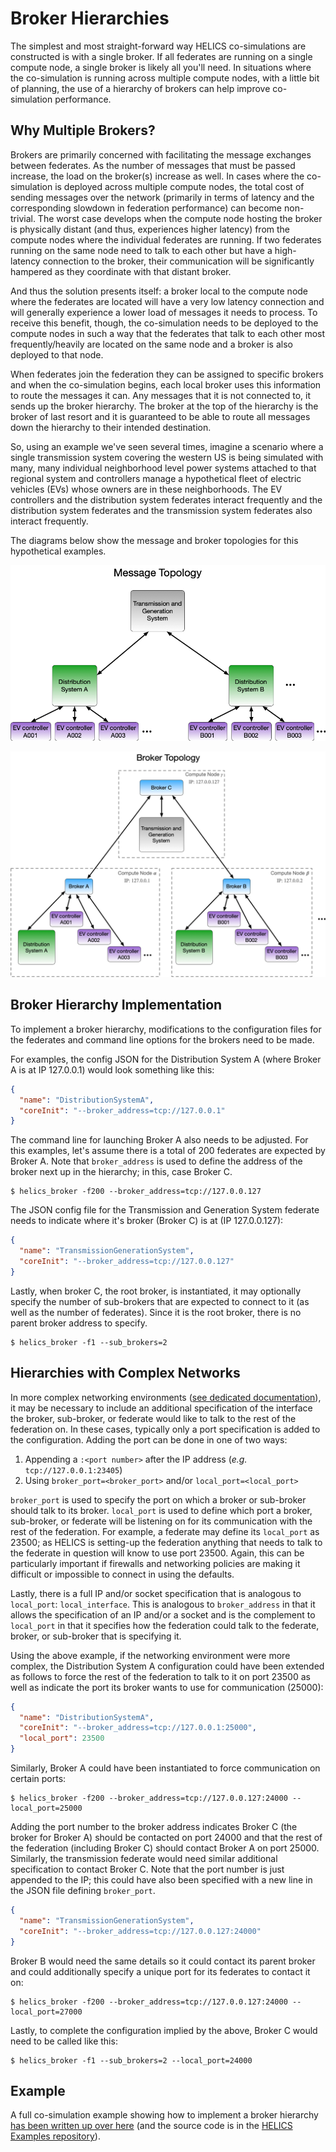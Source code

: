 # Broker Hierarchies

The simplest and most straight-forward way HELICS co-simulations are constructed is with a single broker. If all federates are running on a single compute node, a single broker is likely all you'll need. In situations where the co-simulation is running across multiple compute nodes, with a little bit of planning, the use of a hierarchy of brokers can help improve co-simulation performance.

## Why Multiple Brokers?

Brokers are primarily concerned with facilitating the message exchanges between federates. As the number of messages that must be passed increase, the load on the broker(s) increase as well. In cases where the co-simulation is deployed across multiple compute nodes, the total cost of sending messages over the network (primarily in terms of latency and the corresponding slowdown in federation performance) can become non-trivial. The worst case develops when the compute node hosting the broker is physically distant (and thus, experiences higher latency) from the compute nodes where the individual federates are running. If two federates running on the same node need to talk to each other but have a high-latency connection to the broker, their communication will be significantly hampered as they coordinate with that distant broker.

And thus the solution presents itself: a broker local to the compute node where the federates are located will have a very low latency connection and will generally experience a lower load of messages it needs to process. To receive this benefit, though, the co-simulation needs to be deployed to the compute nodes in such a way that the federates that talk to each other most frequently/heavily are located on the same node and a broker is also deployed to that node.

When federates join the federation they can be assigned to specific brokers and when the co-simulation begins, each local broker uses this information to route the messages it can. Any messages that it is not connected to, it sends up the broker hierarchy. The broker at the top of the hierarchy is the broker of last resort and it is guaranteed to be able to route all messages down the hierarchy to their intended destination.

So, using an example we've seen several times, imagine a scenario where a single transmission system covering the western US is being simulated with many, many individual neighborhood level power systems attached to that regional system and controllers manage a hypothetical fleet of electric vehicles (EVs) whose owners are in these neighborhoods. The EV controllers and the distribution system federates interact frequently and the distribution system federates and the transmission system federates also interact frequently.

The diagrams below show the message and broker topologies for this hypothetical examples.

![](https://github.com/GMLC-TDC/helics_doc_resources/raw/main/user_guide/broker_hierarchy_message_topology.png)

![](https://github.com/GMLC-TDC/helics_doc_resources/raw/main/user_guide/broker_hierarchy_broker_topology.png)

## Broker Hierarchy Implementation

To implement a broker hierarchy, modifications to the configuration files for the federates and command line options for the brokers need to be made.

For examples, the config JSON for the Distribution System A (where Broker A is at IP 127.0.0.1) would look something like this:

```json
{
  "name": "DistributionSystemA",
  "coreInit": "--broker_address=tcp://127.0.0.1"
}
```

The command line for launching Broker A also needs to be adjusted. For this examples, let's assume there is a total of 200 federates are expected by Broker A. Note that `broker_address` is used to define the address of the broker next up in the hierarchy; in this, case Broker C.

```shell-session
$ helics_broker -f200 --broker_address=tcp://127.0.0.127
```

The JSON config file for the Transmission and Generation System federate needs to indicate where it's broker (Broker C) is at (IP 127.0.0.127):

```json
{
  "name": "TransmissionGenerationSystem",
  "coreInit": "--broker_address=tcp://127.0.0.127"
}
```

Lastly, when broker C, the root broker, is instantiated, it may optionally specify the number of sub-brokers that are expected to connect to it (as well as the number of federates). Since it is the root broker, there is no parent broker address to specify.

```shell-session
$ helics_broker -f1 --sub_brokers=2
```

## Hierarchies with Complex Networks

In more complex networking environments ([see dedicated documentation](./networking)), it may be necessary to include an additional specification of the interface the broker, sub-broker, or federate would like to talk to the rest of the federation on. In these cases, typically only a port specification is added to the configuration. Adding the port can be done in one of two ways:

1. Appending a `:<port number>` after the IP address (_e.g._ `tcp://127.0.0.1:23405`)
2. Using `broker_port=<broker_port>` and/or `local_port=<local_port>`

`broker_port` is used to specify the port on which a broker or sub-broker should talk to its broker. `local_port` is used to define which port a broker, sub-broker, or federate will be listening on for its communication with the rest of the federation. For example, a federate may define its `local_port` as 23500; as HELICS is setting-up the federation anything that needs to talk to the federate in question will know to use port 23500. Again, this can be particularly important if firewalls and networking policies are making it difficult or impossible to connect in using the defaults.

Lastly, there is a full IP and/or socket specification that is analogous to `local_port`: `local_interface`. This is analogous to `broker_address` in that it allows the specification of an IP and/or a socket and is the complement to `local_port` in that it specifies how the federation could talk to the federate, broker, or sub-broker that is specifying it.

Using the above example, if the networking environment were more complex, the Distribution System A configuration could have been extended as follows to force the rest of the federation to talk to it on port 23500 as well as indicate the port its broker wants to use for communication (25000):

```json
{
  "name": "DistributionSystemA",
  "coreInit": "--broker_address=tcp://127.0.0.1:25000",
  "local_port": 23500
}
```

Similarly, Broker A could have been instantiated to force communication on certain ports:

```shell-session
$ helics_broker -f200 --broker_address=tcp://127.0.0.127:24000 --local_port=25000
```

Adding the port number to the broker address indicates Broker C (the broker for Broker A) should be contacted on port 24000 and that the rest of the federation (including Broker C) should contact Broker A on port 25000. Similarly, the transmission federate would need similar additional specification to contact Broker C. Note that the port number is just appended to the IP; this could have also been specified with a new line in the JSON file defining `broker_port`.

```json
{
  "name": "TransmissionGenerationSystem",
  "coreInit": "--broker_address=tcp://127.0.0.127:24000"
}
```

Broker B would need the same details so it could contact its parent broker and could additionally specify a unique port for its federates to contact it on:

```shell-session
$ helics_broker -f200 --broker_address=tcp://127.0.0.127:24000 --local_port=27000
```

Lastly, to complete the configuration implied by the above, Broker C would need to be called like this:

```shell-session
$ helics_broker -f1 --sub_brokers=2 --local_port=24000
```

## Example

A full co-simulation example showing how to implement a broker hierarchy [has been written up over here](../examples/advanced_examples/advanced_brokers_multibroker.md) (and the source code is in the [HELICS Examples repository](https://github.com/GMLC-TDC/HELICS-Examples/tree/main/user_guide_examples/advanced/advanced_brokers/hierarchies)).
